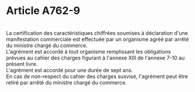 # Article A762-9

<p><br/>La certification des caractéristiques chiffrées soumises à déclaration d'une manifestation commerciale est effectuée par un organisme agréé par arrêté du ministre chargé du commerce.<br/>L'agrément est accordé à tout organisme remplissant les obligations prévues au cahier des charges figurant à l'annexe XIII de l'annexe 7-10 au présent livre.<br/>L'agrément est accordé pour une durée de sept ans. <br/>En cas de non-respect du cahier des charges susvisé, l'agrément peut être retiré par arrêté du ministre chargé du commerce.</p>